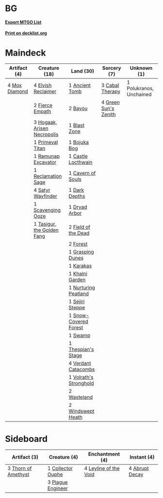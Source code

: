 # BG

#### [Export MTGO List](../collection/BG/BG.txt)
#### [Print on decklist.org](http://decklist.org/?deckmain=1%09Ancient%20Tomb%0A2%09Bayou%0A1%09Blast%20Zone%0A1%09Bojuka%20Bog%0A3%09Cabal%20Therapy%0A1%09Castle%20Locthwain%0A1%09Cavern%20of%20Souls%0A1%09Dark%20Depths%0A1%09Dryad%20Arbor%0A4%09Elvish%20Reclaimer%0A2%09Field%20of%20the%20Dead%0A2%09Fierce%20Empath%0A2%09Forest%0A1%09Grasping%20Dunes%0A4%09Green%20Sun's%20Zenith%0A3%09Hogaak,%20Arisen%20Necropolis%0A1%09Karakas%0A1%09Khalni%20Garden%0A4%09Mox%20Diamond%0A1%09Nurturing%20Peatland%0A1%09Polukranos,%20Unchained%0A1%09Primeval%20Titan%0A1%09Ramunap%20Excavator%0A1%09Reclamation%20Sage%0A4%09Satyr%20Wayfinder%0A1%09Scavenging%20Ooze%0A1%09Sejiri%20Steppe%0A1%09Snow-Covered%20Forest%0A1%09Swamp%0A1%09Tasigur,%20the%20Golden%20Fang%0A1%09Thespian's%20Stage%0A4%09Verdant%20Catacombs%0A1%09Volrath's%20Stronghold%0A2%09Wasteland%0A2%09Windswept%20Heath&deckside=4%09Abrupt%20Decay%0A1%09Collector%20Ouphe%0A4%09Leyline%20of%20the%20Void%0A3%09Plague%20Engineer%0A3%09Thorn%20of%20Amethyst)
# Maindeck

|                                     Artifact (4)                                     |                                            Creature (18)                                             |                                           Land (30)                                            |                                          Sorcery (7)                                          |      Unknown (1)      |
|--------------------------------------------------------------------------------------|------------------------------------------------------------------------------------------------------|------------------------------------------------------------------------------------------------|-----------------------------------------------------------------------------------------------|-----------------------|
|4 [Mox Diamond](http://gatherer.wizards.com/Pages/Card/Details.aspx?multiverseid=5193)|4 [Elvish Reclaimer](http://gatherer.wizards.com/Pages/Card/Details.aspx?multiverseid=466923)         |1 [Ancient Tomb](http://gatherer.wizards.com/Pages/Card/Details.aspx?multiverseid=409567)       |3 [Cabal Therapy](http://gatherer.wizards.com/Pages/Card/Details.aspx?multiverseid=413625)     |1 Polukranos, Unchained|
|                                                                                      |2 [Fierce Empath](http://gatherer.wizards.com/Pages/Card/Details.aspx?multiverseid=442160)            |2 [Bayou](http://gatherer.wizards.com/Pages/Card/Details.aspx?multiverseid=879)                 |4 [Green Sun's Zenith](http://gatherer.wizards.com/Pages/Card/Details.aspx?multiverseid=413711)|                       |
|                                                                                      |3 [Hogaak, Arisen Necropolis](http://gatherer.wizards.com/Pages/Card/Details.aspx?multiverseid=464151)|1 [Blast Zone](http://gatherer.wizards.com/Pages/Card/Details.aspx?multiverseid=461171)         |                                                                                               |                       |
|                                                                                      |1 [Primeval Titan](http://gatherer.wizards.com/Pages/Card/Details.aspx?multiverseid=438749)           |1 [Bojuka Bog](http://gatherer.wizards.com/Pages/Card/Details.aspx?multiverseid=376269)         |                                                                                               |                       |
|                                                                                      |1 [Ramunap Excavator](http://gatherer.wizards.com/Pages/Card/Details.aspx?multiverseid=430818)        |1 [Castle Locthwain](http://gatherer.wizards.com/Pages/Card/Details.aspx?multiverseid=473203)   |                                                                                               |                       |
|                                                                                      |1 [Reclamation Sage](http://gatherer.wizards.com/Pages/Card/Details.aspx?multiverseid=389651)         |1 [Cavern of Souls](http://gatherer.wizards.com/Pages/Card/Details.aspx?multiverseid=278058)    |                                                                                               |                       |
|                                                                                      |4 [Satyr Wayfinder](http://gatherer.wizards.com/Pages/Card/Details.aspx?multiverseid=378508)          |1 [Dark Depths](http://gatherer.wizards.com/Pages/Card/Details.aspx?multiverseid=121155)        |                                                                                               |                       |
|                                                                                      |1 [Scavenging Ooze](http://gatherer.wizards.com/Pages/Card/Details.aspx?multiverseid=420783)          |1 [Dryad Arbor](http://gatherer.wizards.com/Pages/Card/Details.aspx?multiverseid=136196)        |                                                                                               |                       |
|                                                                                      |1 [Tasigur, the Golden Fang](http://gatherer.wizards.com/Pages/Card/Details.aspx?multiverseid=391937) |2 [Field of the Dead](http://gatherer.wizards.com/Pages/Card/Details.aspx?multiverseid=467001)  |                                                                                               |                       |
|                                                                                      |                                                                                                      |2 [Forest](http://gatherer.wizards.com/Pages/Card/Details.aspx?multiverseid=439860)             |                                                                                               |                       |
|                                                                                      |                                                                                                      |1 [Grasping Dunes](http://gatherer.wizards.com/Pages/Card/Details.aspx?multiverseid=426946)     |                                                                                               |                       |
|                                                                                      |                                                                                                      |1 [Karakas](http://gatherer.wizards.com/Pages/Card/Details.aspx?multiverseid=413782)            |                                                                                               |                       |
|                                                                                      |                                                                                                      |1 [Khalni Garden](http://gatherer.wizards.com/Pages/Card/Details.aspx?multiverseid=220535)      |                                                                                               |                       |
|                                                                                      |                                                                                                      |1 [Nurturing Peatland](http://gatherer.wizards.com/Pages/Card/Details.aspx?multiverseid=464192) |                                                                                               |                       |
|                                                                                      |                                                                                                      |1 [Sejiri Steppe](http://gatherer.wizards.com/Pages/Card/Details.aspx?multiverseid=243453)      |                                                                                               |                       |
|                                                                                      |                                                                                                      |1 [Snow-Covered Forest](http://gatherer.wizards.com/Pages/Card/Details.aspx?multiverseid=121192)|                                                                                               |                       |
|                                                                                      |                                                                                                      |1 [Swamp](http://gatherer.wizards.com/Pages/Card/Details.aspx?multiverseid=439858)              |                                                                                               |                       |
|                                                                                      |                                                                                                      |1 [Thespian's Stage](http://gatherer.wizards.com/Pages/Card/Details.aspx?multiverseid=366353)   |                                                                                               |                       |
|                                                                                      |                                                                                                      |4 [Verdant Catacombs](http://gatherer.wizards.com/Pages/Card/Details.aspx?multiverseid=405113)  |                                                                                               |                       |
|                                                                                      |                                                                                                      |1 [Volrath's Stronghold](http://gatherer.wizards.com/Pages/Card/Details.aspx?multiverseid=5263) |                                                                                               |                       |
|                                                                                      |                                                                                                      |2 [Wasteland](http://gatherer.wizards.com/Pages/Card/Details.aspx?multiverseid=413790)          |                                                                                               |                       |
|                                                                                      |                                                                                                      |2 [Windswept Heath](http://gatherer.wizards.com/Pages/Card/Details.aspx?multiverseid=405115)    |                                                                                               |                       |


# Sideboard

|                                         Artifact (3)                                         |                                        Creature (4)                                        |                                        Enchantment (4)                                         |                                       Instant (4)                                       |
|----------------------------------------------------------------------------------------------|--------------------------------------------------------------------------------------------|------------------------------------------------------------------------------------------------|-----------------------------------------------------------------------------------------|
|3 [Thorn of Amethyst](http://gatherer.wizards.com/Pages/Card/Details.aspx?multiverseid=140166)|1 [Collector Ouphe](http://gatherer.wizards.com/Pages/Card/Details.aspx?multiverseid=464107)|4 [Leyline of the Void](http://gatherer.wizards.com/Pages/Card/Details.aspx?multiverseid=107682)|4 [Abrupt Decay](http://gatherer.wizards.com/Pages/Card/Details.aspx?multiverseid=456061)|
|                                                                                              |3 [Plague Engineer](http://gatherer.wizards.com/Pages/Card/Details.aspx?multiverseid=464049)|                                                                                                |                                                                                         |

